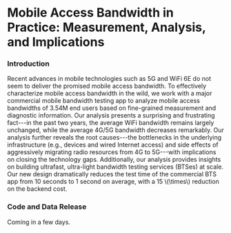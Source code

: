 # Mobile Access Bandwidth in Practice: Measurement, Analysis, and Implications

### Introduction

<script type="text/javascript" src="http://cdn.mathjax.org/mathjax/latest/MathJax.js?config=default"></script>

Recent advances in mobile technologies such as 5G and WiFi 6E do not seem to deliver the promised mobile access bandwidth.
To effectively characterize mobile access bandwidth in the wild, we work with a major commercial mobile bandwidth testing app to analyze mobile access bandwidths of 3.54M end users based on fine-grained measurement and diagnostic information.
Our analysis presents a surprising and frustrating fact---in the past two years, the average WiFi
bandwidth remains largely unchanged, while the average 4G/5G bandwidth decreases remarkably. Our analysis further reveals the root causes---the bottlenecks in the underlying infrastructure (e.g., devices and wired Internet access) and side effects of aggressively migrating radio resources from
4G to 5G---with implications on closing the technology gaps. Additionally, our analysis provides insights on building ultrafast, ultra-light bandwidth testing services (BTSes) at scale.
Our new design dramatically reduces the test time of the commercial BTS app from 10 seconds to 1 second on average, with a 15 \\(\times\\) reduction on the backend cost.

### Code and Data Release
Coming in a few days.
